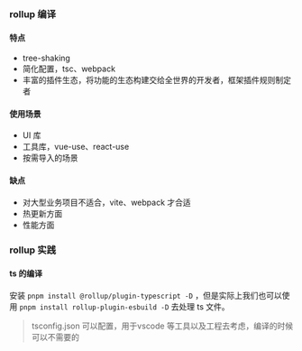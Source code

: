 ### rollup  编译

#### 特点

- tree-shaking 
- 简化配置，tsc、webpack
- 丰富的插件生态，将功能的生态构建交给全世界的开发者，框架插件规则制定者

#### 使用场景

- UI 库
- 工具库，vue-use、react-use
- 按需导入的场景

#### 缺点

- 对大型业务项目不适合，vite、webpack 才合适
- 热更新方面
- 性能方面


### rollup 实践

#### ts 的编译

安装 `pnpm install @rollup/plugin-typescript -D` ，但是实际上我们也可以使用 `pnpm install rollup-plugin-esbuild -D` 去处理 ts 文件。

> tsconfig.json 可以配置，用于vscode 等工具以及工程去考虑，编译的时候可以不需要的